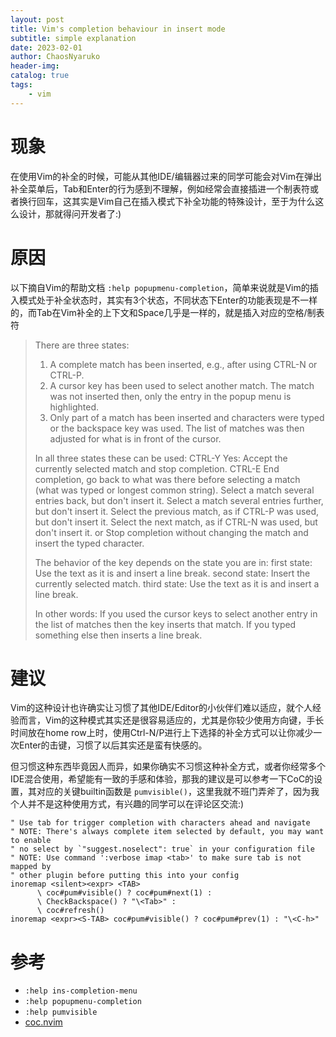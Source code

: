 ```yaml
---
layout: post
title: Vim's completion behaviour in insert mode
subtitle: simple explanation
date: 2023-02-01
author: ChaosNyaruko
header-img: 
catalog: true
tags:
    - vim
---
```


# 现象
在使用Vim的补全的时候，可能从其他IDE/编辑器过来的同学可能会对Vim在弹出补全菜单后，Tab和Enter的行为感到不理解，例如经常会直接插进一个制表符或者换行回车，这其实是Vim自己在插入模式下补全功能的特殊设计，至于为什么这么设计，那就得问开发者了:)

# 原因
以下摘自Vim的帮助文档 `:help popupmenu-completion`，简单来说就是Vim的插入模式处于补全状态时，其实有3个状态，不同状态下Enter的功能表现是不一样的，而Tab在Vim补全的上下文和Space几乎是一样的，就是插入对应的空格/制表符

> There are three states:
> 1. A complete match has been inserted, e.g., after using CTRL-N or CTRL-P.
> 2. A cursor key has been used to select another match.  The match was not
>    inserted then, only the entry in the popup menu is highlighted.
> 3. Only part of a match has been inserted and characters were typed or the
>    backspace key was used.  The list of matches was then adjusted for what is
>    in front of the cursor.
> 
> In all three states these can be used:
> CTRL-Y		  Yes: Accept the currently selected match and stop completion.
> CTRL-E		  End completion, go back to what was there before selecting a
> 		  match (what was typed or longest common string).
> <PageUp>	  Select a match several entries back, but don't insert it.
> <PageDown>	  Select a match several entries further, but don't insert it.
> <Up>		  Select the previous match, as if CTRL-P was used, but don't
> 		  insert it.
> <Down>		  Select the next match, as if CTRL-N was used, but don't
> 		  insert it.
> <Space> or <Tab>  Stop completion without changing the match and insert the
> 		  typed character.
> 
> The behavior of the <Enter> key depends on the state you are in:
> first state:	  Use the text as it is and insert a line break.
> second state:	  Insert the currently selected match.
> third state:	  Use the text as it is and insert a line break.
> 
> In other words: If you used the cursor keys to select another entry in the
> list of matches then the <Enter> key inserts that match.  If you typed
> something else then <Enter> inserts a line break.

# 建议
Vim的这种设计也许确实让习惯了其他IDE/Editor的小伙伴们难以适应，就个人经验而言，Vim的这种模式其实还是很容易适应的，尤其是你较少使用方向键，手长时间放在home row上时，使用Ctrl-N/P进行上下选择的补全方式可以让你减少一次Enter的击键，习惯了以后其实还是蛮有快感的。

但习惯这种东西毕竟因人而异，如果你确实不习惯这种补全方式，或者你经常多个IDE混合使用，希望能有一致的手感和体验，那我的建议是可以参考一下CoC的设置，其对应的关键builtin函数是 `pumvisible()`，这里我就不班门弄斧了，因为我个人并不是这种使用方式，有兴趣的同学可以在评论区交流:)

```Vimscript
" Use tab for trigger completion with characters ahead and navigate
" NOTE: There's always complete item selected by default, you may want to enable
" no select by `"suggest.noselect": true` in your configuration file
" NOTE: Use command ':verbose imap <tab>' to make sure tab is not mapped by
" other plugin before putting this into your config
inoremap <silent><expr> <TAB>
      \ coc#pum#visible() ? coc#pum#next(1) :
      \ CheckBackspace() ? "\<Tab>" :
      \ coc#refresh()
inoremap <expr><S-TAB> coc#pum#visible() ? coc#pum#prev(1) : "\<C-h>"
```
# 参考
- `:help ins-completion-menu`
- `:help popupmenu-completion`
- `:help pumvisible`
- [coc.nvim](https://github.com/neoclide/coc.nvim)
